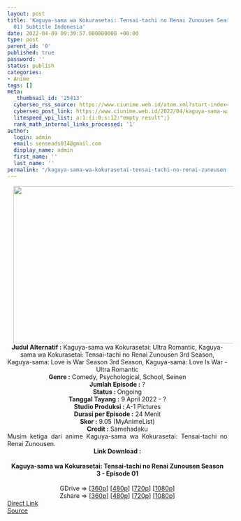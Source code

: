 ```yaml
---
layout: post
title: 'Kaguya-sama wa Kokurasetai: Tensai-tachi no Renai Zunousen Season 3 (Episode
  01) Subtitle Indonesia'
date: 2022-04-09 09:39:57.000000000 +00:00
type: post
parent_id: '0'
published: true
password: ''
status: publish
categories:
- Anime
tags: []
meta:
  _thumbnail_id: '25413'
  cyberseo_rss_source: https://www.ciunime.web.id/atom.xml?start-index=1
  cyberseo_post_link: https://www.ciunime.web.id/2022/04/kaguya-sama-wa-kokurasetai-tensai-tachi.html
  litespeed_vpi_list: a:1:{i:0;s:12:"empty result";}
  rank_math_internal_links_processed: '1'
author:
  login: admin
  email: senseads014@gmail.com
  display_name: admin
  first_name: ''
  last_name: ''
permalink: "/kaguya-sama-wa-kokurasetai-tensai-tachi-no-renai-zunousen-season-3-episode-01-subtitle-indonesia/"
---
```

<div class="separator" style="clear: both; text-align: center;"><a href="https://blogger.googleusercontent.com/img/b/R29vZ2xl/AVvXsEj7t-LrGYjMMnx2zrtMpwzGwINyvvfyxyNWuNjDBiWCsaMCEkCywp2MvVARu5QN41rdsyTv-3ZwBL5Y9lrGRm35SxGGWeYuT-wjLenabC4S8ixciMksWJHmijoa5DrCVwq4ZNhU6kpP50YGSpbYxkRq85ju2iPamMQD_VtdulYnLpcJl7SxshB80PZt/s1280/Kaguya-sama%20wa%20Kokurasetai%20-%20Tensai-tachi%20no%20Renai%20Zunousen%20Season%203.jpg" style="margin-left: 1em; margin-right: 1em;"><img border="0" data-original-height="720" data-original-width="1280" height="360" src="{{ site.baseurl }}/assets/2022/04/Kaguya-sama%20wa%20Kokurasetai%20-%20Tensai-tachi%20no%20Renai%20Zunousen%20Season%203.jpg" width="640" /></a></div>
<div class="separator" style="clear: both; text-align: center;"></div>
<div style="text-align: center;"><b>Judul</b><b><b> Alternatif</b> :</b> Kaguya-sama wa Kokurasetai: Ultra Romantic,&nbsp;Kaguya-sama wa Kokurasetai: Tensai-tachi no Renai Zunousen 3rd Season, Kaguya-sama: Love is War Season 3rd Season,&nbsp;Kaguya-sama: Love Is War - Ultra Romantic</div>
<div style="text-align: center;"><b><b>Genre :</b></b> Comedy, Psychological, School, Seinen</div>
<div style="text-align: center;"><b>Jumlah Episode :</b> ?<br /><b>Status :&nbsp;</b>Ongoing<br /><b>Tanggal Tayang :</b> 9 April&nbsp;2022 - ?<br /><b>Studio Produksi :</b>&nbsp;A-1 Pictures<br /><b>Durasi per Episode :</b> 24 Menit</div>
<div style="text-align: center;"><b>Skor :</b> 9.05 (MyAnimeList)</div>
<div style="text-align: center;"><b>Credit :</b>&nbsp;Samehadaku</div>
<div style="text-align: center;"></div>
<div style="text-align: justify;">Musim ketiga dari anime&nbsp;Kaguya-sama wa Kokurasetai: Tensai-tachi no Renai Zunousen.</div>
<div style="text-align: justify;"></div>
<div style="text-align: justify;"></div>
<div style="text-align: center;">
<div style="text-align: center;">
<div style="text-align: left;">
<div style="text-align: center;"><b>Link Download :</b></div>
<div style="text-align: center;"><b><br /></b></div>
<div style="text-align: center;"><span style="text-align: left;"><b>Kaguya-sama wa Kokurasetai: Tensai-tachi no Renai Zunousen Season 3&nbsp;</b></span><b>- Episode 01</b></div>
<div style="text-align: center;"><b><br /></b></div>
<div style="text-align: center;">GDrive =&gt; [<a href="https://acefile.co/f/72164579/kwk-s3-01-360p-samehadaku-care-mp4" target="_blank" rel="noopener">360p</a>] [<a href="https://acefile.co/f/72164583/kwk-s3-01-480p-samehadaku-care-mp4" target="_blank" rel="noopener">480p</a>] [<a href="https://acefile.co/f/72164935/kwk-s3-01-mp4hd-samehadaku-care-mp4" target="_blank" rel="noopener">720p</a>] [<a href="https://acefile.co/f/72165337/kwk-s3-01-fullhd-samehadaku-care-mp4" target="_blank" rel="noopener">1080p</a>]</div>
<div style="text-align: center;">Zshare =&gt; [<a href="https://www88.zippyshare.com/v/WTITDb1x/file.html" target="_blank" rel="noopener">360p</a>] [<a href="https://www88.zippyshare.com/v/vDjqEppr/file.html" target="_blank" rel="noopener">480p</a>] [<a href="https://www39.zippyshare.com/v/05YfWNav/file.html" target="_blank" rel="noopener">720p</a>] [<a href="https://www79.zippyshare.com/v/O0Bd6TMR/file.html" target="_blank" rel="noopener">1080p</a>]</div>
</div>
</div>
</div>
<link rel="stylesheet" href="https://cdnjs.cloudflare.com/ajax/libs/font-awesome/4.7.0/css/font-awesome.min.css" />
<div class="divbtn"> <a href="https://handymansurrender.com/fihup8buzv?key=94550f7ce39444073321dde3b8782f97" class="btn"><i class="fa fa-download"></i> Direct Link</a> <br /><a href="https://www.ciunime.web.id/2022/04/kaguya-sama-wa-kokurasetai-tensai-tachi.html">Source</a> </div>
